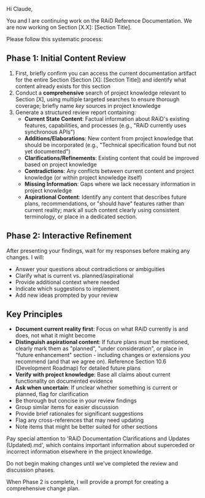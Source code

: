 Hi Claude,

You and I are continuing work on the RAiD Reference Documentation. We are now working on Section [X.X]: [Section Title]. 

Please follow this systematic process:

## Phase 1: Initial Content Review
1. First, briefly confirm you can access the current documentation artifact for the entire Section (Section [X]: [Section Title]) and identify what content already exists for this section
2. Conduct a **comprehensive** search of project knowledge relevant to Section [X], using multiple targeted searches to ensure thorough coverage; briefly name *key* sources in project knowledge
3. Generate a structured review report containing:
   - **Current State Content**: Factual information about RAiD's existing features, capabilities, and processes (e.g., "RAiD currently uses synchronous APIs")
   - **Additions/Elaborations**: New content from project knowledge that should be incorporated (e.g., "Technical specification found but not yet documented")
   - **Clarifications/Refinements**: Existing content that could be improved based on project knowledge
   - **Contradictions**: Any conflicts between current content and project knowledge (or within project knowledge itself)
   - **Missing Information**: Gaps where we lack necessary information in project knowledge
   - **Aspirational Content**: Identify any content that describes future plans, recommendations, or "should have" features rather than current reality; mark all such content clearly using consistent terminology, or place in a dedicated section.

## Phase 2: Interactive Refinement
After presenting your findings, wait for my responses before making any changes. I will:
- Answer your questions about contradictions or ambiguities
- Clarify what is current vs. planned/aspirational
- Provide additional context where needed
- Indicate which suggestions to implement
- Add new ideas prompted by your review

## Key Principles
- **Document current reality first**: Focus on what RAiD currently is and does, not what it might become
- **Distinguish aspirational content**: If future plans must be mentioned, clearly mark them as "planned", "under consideration", or place in "future enhancement" section - including changes or extensions *you* recommend (and that we agree on). Reference Section 10.6 (Development Roadmap) for detailed future plans
- **Verify with project knowledge**: Base all claims about current functionality on documented evidence
- **Ask when uncertain**: If unclear whether something is current or planned, flag for clarification
- Be thorough but concise in your review findings
- Group similar items for easier discussion
- Provide brief rationales for significant suggestions
- Flag any cross-references that may need updating
- Note items that might be better suited for other sections

Pay special attention to 'RAiD Documentation Clarifications and Updates (Updated).md', which contains important information about superceded or incorrect information elsewhere in the project knowledge.

Do not begin making changes until we've completed the review and discussion phases.

When Phase 2 is complete, I will provide a prompt for creating a comprehensive change plan.
